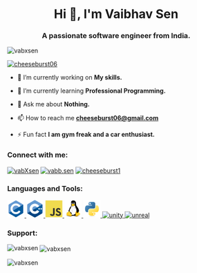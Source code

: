<h1 align="center">Hi 👋, I'm Vaibhav Sen</h1>
<h3 align="center">A passionate software engineer from India.</h3>

<p align="left"> <img src="https://komarev.com/ghpvc/?username=vabxsen&label=Profile%20views&color=0e75b6&style=flat" alt="vabxsen" /> </p>

<p align="left"> <a href="https://twitter.com/cheeseburst06" target="blank"><img src="https://img.shields.io/twitter/follow/cheeseburst06?logo=twitter&style=for-the-badge" alt="cheeseburst06" /></a> </p>

- 🔭 I’m currently working on **My skills.**

- 🌱 I’m currently learning **Professional Programming.**

- 💬 Ask me about **Nothing.**

- 📫 How to reach me **cheeseburst06@gmail.com**

- ⚡ Fun fact **I am gym freak and a car enthusiast.**

<h3 align="left">Connect with me:</h3>
<p align="left">
<a href="https://twitter.com/vabXsen" target="blank"><img align="center" src="https://raw.githubusercontent.com/rahuldkjain/github-profile-readme-generator/master/src/images/icons/Social/twitter.svg" alt="vabXsen" height="30" width="40" /></a>
<a href="https://instagram.com/vabb.sen" target="blank"><img align="center" src="https://raw.githubusercontent.com/rahuldkjain/github-profile-readme-generator/master/src/images/icons/Social/instagram.svg" alt="vabb.sen" height="30" width="40" /></a>
<a href="https://www.behance.net/cheeseburst1" target="blank"><img align="center" src="https://raw.githubusercontent.com/rahuldkjain/github-profile-readme-generator/master/src/images/icons/Social/behance.svg" alt="cheeseburst1" height="30" width="40" /></a>
</p>

<h3 align="left">Languages and Tools:</h3>
<p align="left"> <a href="https://www.cprogramming.com/" target="_blank" rel="noreferrer"> <img src="https://raw.githubusercontent.com/devicons/devicon/master/icons/c/c-original.svg" alt="c" width="40" height="40"/> </a> <a href="https://www.w3schools.com/cpp/" target="_blank" rel="noreferrer"> <img src="https://raw.githubusercontent.com/devicons/devicon/master/icons/cplusplus/cplusplus-original.svg" alt="cplusplus" width="40" height="40"/> </a> <a href="https://developer.mozilla.org/en-US/docs/Web/JavaScript" target="_blank" rel="noreferrer"> <img src="https://raw.githubusercontent.com/devicons/devicon/master/icons/javascript/javascript-original.svg" alt="javascript" width="40" height="40"/> </a> <a href="https://www.linux.org/" target="_blank" rel="noreferrer"> <img src="https://raw.githubusercontent.com/devicons/devicon/master/icons/linux/linux-original.svg" alt="linux" width="40" height="40"/> </a> <a href="https://www.python.org" target="_blank" rel="noreferrer"> <img src="https://raw.githubusercontent.com/devicons/devicon/master/icons/python/python-original.svg" alt="python" width="40" height="40"/> </a> <a href="https://unity.com/" target="_blank" rel="noreferrer"> <img src="https://www.vectorlogo.zone/logos/unity3d/unity3d-icon.svg" alt="unity" width="40" height="40"/> </a> <a href="https://unrealengine.com/" target="_blank" rel="noreferrer"> <img src="https://raw.githubusercontent.com/kenangundogan/fontisto/036b7eca71aab1bef8e6a0518f7329f13ed62f6b/icons/svg/brand/unreal-engine.svg" alt="unreal" width="40" height="40"/> </a> </p>

<h3 align="left">Support:</h3>

<p><img align="left" src="https://github-readme-stats.vercel.app/api/top-langs?username=vabxsen&show_icons=true&locale=en&layout=compact" alt="vabxsen" /></p>

<p>&nbsp;<img align="center" src="https://github-readme-stats.vercel.app/api?username=vabxsen&show_icons=true&locale=en" alt="vabxsen" /></p>

<p><img align="center" src="https://github-readme-streak-stats.herokuapp.com/?user=vabxsen&" alt="vabxsen" /></p>
